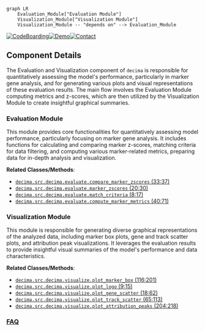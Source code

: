```mermaid
graph LR
    Evaluation_Module["Evaluation Module"]
    Visualization_Module["Visualization Module"]
    Visualization_Module -- "depends on" --> Evaluation_Module
```
[![CodeBoarding](https://img.shields.io/badge/Generated%20by-CodeBoarding-9cf?style=flat-square)](https://github.com/CodeBoarding/GeneratedOnBoardings)[![Demo](https://img.shields.io/badge/Try%20our-Demo-blue?style=flat-square)](https://www.codeboarding.org/demo)[![Contact](https://img.shields.io/badge/Contact%20us%20-%20contact@codeboarding.org-lightgrey?style=flat-square)](mailto:contact@codeboarding.org)

## Component Details

The Evaluation and Visualization component of `decima` is responsible for quantitatively assessing the model's performance, particularly in marker gene analysis, and for generating various plots and visual representations of these evaluation results. The main flow involves the Evaluation Module computing metrics and z-scores, which are then utilized by the Visualization Module to create insightful graphical summaries.

### Evaluation Module
This module provides core functionalities for quantitatively assessing model performance, particularly focusing on marker gene analysis. It includes functions for calculating and comparing marker z-scores, matching criteria for data filtering, and computing various marker-related metrics, preparing data for in-depth analysis and visualization.


**Related Classes/Methods**:

- <a href="https://github.com/Genentech/decima/blob/master/src/decima/evaluate.py#L33-L37" target="_blank" rel="noopener noreferrer">`decima.src.decima.evaluate.compare_marker_zscores` (33:37)</a>
- <a href="https://github.com/Genentech/decima/blob/master/src/decima/evaluate.py#L20-L30" target="_blank" rel="noopener noreferrer">`decima.src.decima.evaluate.marker_zscores` (20:30)</a>
- <a href="https://github.com/Genentech/decima/blob/master/src/decima/evaluate.py#L8-L17" target="_blank" rel="noopener noreferrer">`decima.src.decima.evaluate.match_criteria` (8:17)</a>
- <a href="https://github.com/Genentech/decima/blob/master/src/decima/evaluate.py#L40-L71" target="_blank" rel="noopener noreferrer">`decima.src.decima.evaluate.compute_marker_metrics` (40:71)</a>


### Visualization Module
This module is responsible for generating diverse graphical representations of the analyzed data, including marker box plots, gene and track scatter plots, and attribution peak visualizations. It leverages the evaluation results to provide insightful visual summaries of the model's performance and data characteristics.


**Related Classes/Methods**:

- <a href="https://github.com/Genentech/decima/blob/master/src/decima/visualize.py#L116-L201" target="_blank" rel="noopener noreferrer">`decima.src.decima.visualize.plot_marker_box` (116:201)</a>
- <a href="https://github.com/Genentech/decima/blob/master/src/decima/visualize.py#L9-L15" target="_blank" rel="noopener noreferrer">`decima.src.decima.visualize.plot_logo` (9:15)</a>
- <a href="https://github.com/Genentech/decima/blob/master/src/decima/visualize.py#L18-L62" target="_blank" rel="noopener noreferrer">`decima.src.decima.visualize.plot_gene_scatter` (18:62)</a>
- <a href="https://github.com/Genentech/decima/blob/master/src/decima/visualize.py#L65-L113" target="_blank" rel="noopener noreferrer">`decima.src.decima.visualize.plot_track_scatter` (65:113)</a>
- <a href="https://github.com/Genentech/decima/blob/master/src/decima/visualize.py#L204-L218" target="_blank" rel="noopener noreferrer">`decima.src.decima.visualize.plot_attribution_peaks` (204:218)</a>




### [FAQ](https://github.com/CodeBoarding/GeneratedOnBoardings/tree/main?tab=readme-ov-file#faq)